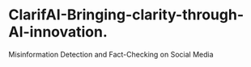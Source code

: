 # ClarifAI-Bringing-clarity-through-AI-innovation.
Misinformation Detection and Fact-Checking on Social Media
